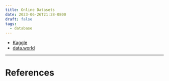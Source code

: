 ```yaml
---
title: Online Datasets
date: 2023-06-26T21:28-0800
draft: false
tags:
  - database
---
```


- [Kaggle](https://www.kaggle.com/datasets)
- [data.world](https://data.world)

---
# References
